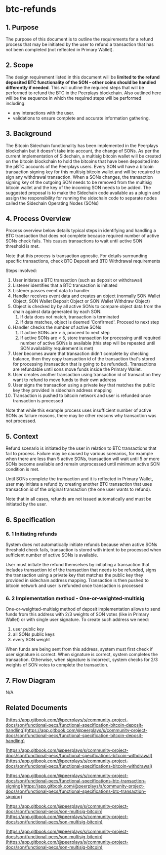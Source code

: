 # btc-refunds

## 1. Purpose

The purpose of this document is to outline the requirements for a refund process that may be initiated by the user to refund a transaction that has not been completed \(not reflected in Primary Wallet\).

## 2. Scope

The design requirement listed in this document will be **limited to the refund deposited BTC functionality of the SON – other coins should be handled differently if needed**. This will outline the required steps that will be performed to refund the BTC in the Peerplays blockchain. Also outlined here will be the sequence in which the required steps will be performed including:

* any interactions with the user.
* validations to ensure complete and accurate information gathering.

## 3. Background

The Bitcoin Sidechain functionality has been implemented in the Peerplays blockchain but it doesn't take into account, the change of SONs. As per the current implementation of Sidechain, a multisig bitcoin wallet will be created on the bitcoin blockchain to hold the bitcoins that have been deposited into the pBTC accounts of the Peerplays users. Every SON will have a bitcoin transaction signing key for this multisig bitcoin wallet and will be required to sign any withdrawal transaction. When a SONs changes, the transaction signing key of the outgoing SON needs to be removed from the multisig bitcoin wallet and the key of the incoming SON needs to be added. The suggested proposal is to make the Sidechain code available as a plugin and assign the responsibility for running the sidechain code to separate nodes called the Sidechain Operating Nodes \(SONs\)

## 4. Process Overview

Process overview below details typical steps in identifying and handling a BTC transaction that does not complete because required number of active SONs check fails. This causes transactions to wait until active SON threshold is met.

Note that this process is transaction agnostic. For details surrounding specific transactions, check BTC Deposit and BTC Withdrawal requirements

Steps involved:

1. User initiates a BTC transaction \(such as deposit or withdrawal\)
2. Listener identifies that a BTC transaction is initiated
3. Listener passes event data to handler
4. Handler receives event data and creates an object \(normally SON Wallet Object, SON Wallet Deposit Object or SON Wallet Withdraw Object\)
5. Object is checked by by all active SONs to compare object data from the chain against data generated by each SON.
   1. If data does not match, transaction is terminated
   2. If data matches, object is deemed ‘Confirmed'. Proceed to next step
6. Handler checks the number of active SONs
   1. If active SONs are &gt; 5, proceed to next step
   2. If active SONs are &lt; 5, store transaction for processing until required number of active SONs is available \(this step will be repeated until SON availability requirement is met\)
7. User becomes aware that transaction didn't complete by checking balance, then they copy transaction id of the transaction that's stored for processing \(transaction that is going to be refunded\). Transactions are refundable until sons move funds inside the Primary Wallet.
8. User creates another transaction using transaction id of transaction they want to refund to move funds to their own address
9. User signs the transaction using a private key that matches the public key they provided in sidechain address mapping
10. Transaction is pushed to bitcoin network and user is refunded once transaction is processed

Note that while this example process uses insufficient number of active SONs as failure reasons, there may be other reasons why transaction was not processed.

## 5. Context

Refund scenario is initiated by the user in relation to BTC transactions that fail to process. Failure may be caused by various scenarios, for example when there are less than 5 active SONs, transaction will wait until 5 or more SONs become available and remain unprocessed until minimum active SON condition is met.

Until SONs complete the transaction and it is reflected in Primary Wallet, user may initiate a refund by creating another BTC transaction that uses transaction id of the original transaction \(the one user wants to refund\).

Note that in all cases, refunds are not issued automatically and must be initiated by the user.

## 6. Specification

### 6. 1 Initiating refunds

System does not automatically initiate refunds because when active SONs threshold check fails, transaction is stored with intent to be processed when sufficient number of active SONs is available.

User must initiate the refund themselves by initiating a transaction that includes transaction id of the transaction that needs to be refunded, signs the transaction using a private key that matches the public key they provided in sidechain address mapping. Transaction is then pushed to bitcoin network and user is refunded once transaction is processed

### 6. 2 Implementation method - One-or-weighted-multisig

One-or-weighted-multisig method of deposit implementation allows to send funds from this address with 2/3 weights of SON votes \(like in Primary Wallet\) or with single user signature. To create such address we need:

1. user public key
2. all SONs public keys
3. every SON weight

When funds are being sent from this address, system must first check if user signature is correct. When signature is correct, system completes the transaction. Otherwise, when signature is incorrect, system checks for 2/3 weights of SON votes to complete the transaction.

## 7. Flow Diagram

N/A

## Related Documents

[https://app.gitbook.com/@peerplays/s/community-project-docs/son/functional-pecs/functional-specification-bitcoin-deposit-handling](https://app.gitbook.com/@peerplays/s/community-project-docs/son/functional-pecs/functional-specification-bitcoin-deposit-handling)

[https://app.gitbook.com/@peerplays/s/community-project-docs/son/functional-pecs/functional-specifications-bitcoin-withdrawal](https://app.gitbook.com/@peerplays/s/community-project-docs/son/functional-pecs/functional-specifications-bitcoin-withdrawal)

[https://app.gitbook.com/@peerplays/s/community-project-docs/son/functional-pecs/functional-specifications-btc-transaction-signing](https://app.gitbook.com/@peerplays/s/community-project-docs/son/functional-pecs/functional-specifications-btc-transaction-signing)

[https://app.gitbook.com/@peerplays/s/community-project-docs/son/functional-pecs/son-multisig-bitcoin](https://app.gitbook.com/@peerplays/s/community-project-docs/son/functional-pecs/son-multisig-bitcoin)

[https://app.gitbook.com/@peerplays/s/community-project-docs/son/functional-pecs/son-multisig-bitcoin](https://app.gitbook.com/@peerplays/s/community-project-docs/son/functional-pecs/son-multisig-bitcoin)

